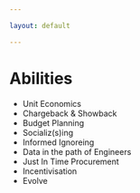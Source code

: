 ```yaml
---

layout: default

---
```


# Abilities

- Unit Economics
- Chargeback & Showback	
- Budget Planning	
- Socializ(s)ing
- Informed Ignoreing
- Data in the path of Engineers
- Just In Time Procurement
- Incentivisation	
- Evolve
											
											
											
